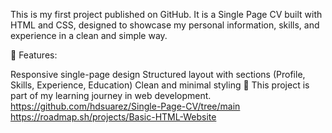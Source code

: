 This is my first project published on GitHub.
It is a Single Page CV built with HTML and CSS, designed to showcase my personal information, skills, and experience in a clean and simple way.

🔹 Features:

Responsive single-page design
Structured layout with sections (Profile, Skills, Experience, Education)
Clean and minimal styling
🚀 This project is part of my learning journey in web development.
https://github.com/hdsuarez/Single-Page-CV/tree/main https://roadmap.sh/projects/Basic-HTML-Website
